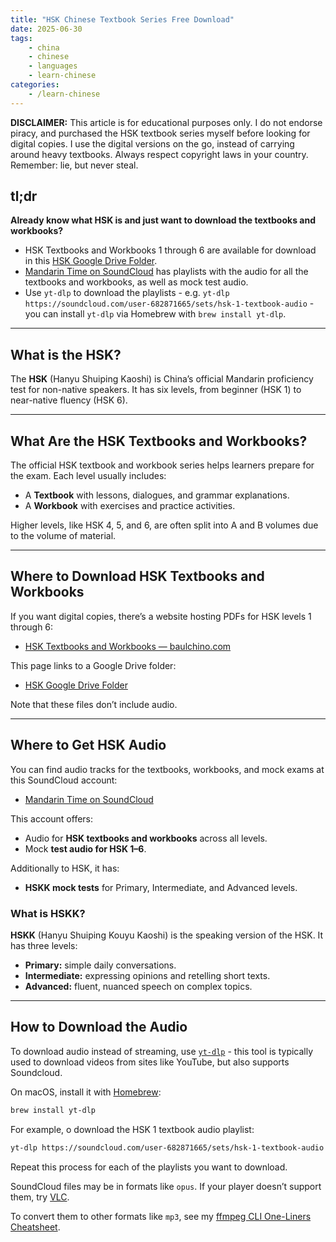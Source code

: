 ```yaml
---
title: "HSK Chinese Textbook Series Free Download"
date: 2025-06-30
tags:
    - china
    - chinese
    - languages 
    - learn-chinese
categories:
    - /learn-chinese
---
```


**DISCLAIMER:** This article is for educational purposes only. I do not endorse piracy, and purchased the HSK textbook series myself before looking for digital copies. I use the digital versions on the go, instead of carrying around heavy textbooks. Always respect copyright laws in your country. Remember: lie, but never steal.

## tl;dr

**Already know what HSK is and just want to download the textbooks and workbooks?**

* HSK Textbooks and Workbooks 1 through 6 are available for download in this [HSK Google Drive Folder](https://drive.google.com/drive/folders/1sokLkXNydcG5jzs-i639_38LU3bzga1f).
* [Mandarin Time on SoundCloud](https://soundcloud.com/user-682871665/) has playlists with the audio for all the textbooks and workbooks, as well as mock test audio. 
* Use `yt-dlp` to download the playlists - e.g. `yt-dlp https://soundcloud.com/user-682871665/sets/hsk-1-textbook-audio` - you can install `yt-dlp` via Homebrew with `brew install yt-dlp`.

---

## What is the HSK?

The **HSK** (Hanyu Shuiping Kaoshi) is China’s official Mandarin proficiency test for non-native speakers. It has six levels, from beginner (HSK 1) to near-native fluency (HSK 6).

---

## What Are the HSK Textbooks and Workbooks?

The official HSK textbook and workbook series helps learners prepare for the exam. Each level usually includes:

* A **Textbook** with lessons, dialogues, and grammar explanations.
* A **Workbook** with exercises and practice activities.

Higher levels, like HSK 4, 5, and 6, are often split into A and B volumes due to the volume of material.

---

## Where to Download HSK Textbooks and Workbooks

If you want digital copies, there’s a website hosting PDFs for HSK levels 1 through 6:

* [HSK Textbooks and Workbooks — baulchino.com](https://www.baulchino.com/en/libros-hsk)

This page links to a Google Drive folder:

* [HSK Google Drive Folder](https://drive.google.com/drive/folders/1sokLkXNydcG5jzs-i639_38LU3bzga1f)

Note that these files don’t include audio.

---

## Where to Get HSK Audio

You can find audio tracks for the textbooks, workbooks, and mock exams at this SoundCloud account:

* [Mandarin Time on SoundCloud](https://soundcloud.com/user-682871665/)

This account offers:

* Audio for **HSK textbooks and workbooks** across all levels.
* Mock **test audio for HSK 1–6**.

Additionally to HSK, it has:

* **HSKK mock tests** for Primary, Intermediate, and Advanced levels.

### What is HSKK?

**HSKK** (Hanyu Shuiping Kouyu Kaoshi) is the speaking version of the HSK. It has three levels:

* **Primary:** simple daily conversations.
* **Intermediate:** expressing opinions and retelling short texts.
* **Advanced:** fluent, nuanced speech on complex topics.

---

## How to Download the Audio

To download audio instead of streaming, use [`yt-dlp`](https://github.com/yt-dlp/yt-dlp) - this tool is typically used to download videos from sites like YouTube, but also supports Soundcloud.

On macOS, install it with [Homebrew](https://brew.sh/):

```bash
brew install yt-dlp
```

For example, o download the HSK 1 textbook audio playlist:

```bash
yt-dlp https://soundcloud.com/user-682871665/sets/hsk-1-textbook-audio
```

Repeat this process for each of the playlists you want to download.

SoundCloud files may be in formats like `opus`. If your player doesn’t support them, try [VLC](https://www.videolan.org/vlc/).

To convert them to other formats like `mp3`, see my [ffmpeg CLI One-Liners Cheatsheet](https://adeposting.com/ffmpeg-cli-one-liners-cheatsheet).
